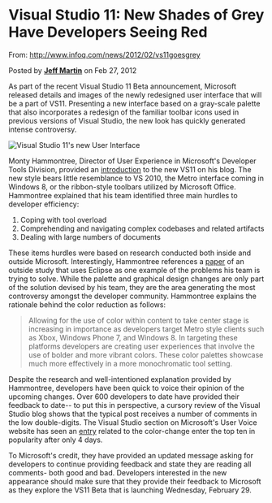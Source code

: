 Visual Studio 11: New Shades of Grey Have Developers Seeing Red
====

From: <http://www.infoq.com/news/2012/02/vs11goesgrey>

Posted by **[Jeff Martin][1]** on Feb 27, 2012 

   [1]: http://www.infoq.com/author/Jeff-Martin


As part of the recent Visual Studio 11 Beta announcement, Microsoft released details and images of the newly redesigned user interface that will be a part of VS11. Presenting a new interface based on a gray-scale palette that also incorporates a redesign of the familiar toolbar icons used in previous versions of Visual Studio, the new look has quickly generated intense controversy. 

![Visual Studio 11's new User Interface][12]

   [12]: http://www.infoq.com/resource/news/2012/02/vs11goesgrey/en/resources/screenshot_VS11BetaNewUI_web.jpg

Monty Hammontree, Director of User Experience in Microsoft's Developer Tools Division, provided an [introduction][13] to the new VS11 on his blog. The new style bears little resemblance to VS 2010, the Metro interface coming in Windows 8, or the ribbon-style toolbars utilized by Microsoft Office. Hammontree explained that his team identified three main hurdles to developer efficiency: 

   [13]: http://blogs.msdn.com/b/visualstudio/archive/2012/02/23/introducing-the-new-developer-experience.aspx

  1. Coping with tool overload
  2. Comprehending and navigating complex codebases and related artifacts
  3. Dealing with large numbers of documents

These items hurdles were based on research conducted both inside and outside Microsoft. Interestingly, Hammontree references a [paper][14] of an outside study that uses Eclipse as one example of the problems his team is trying to solve. While the palette and graphical design changes are only part of the solution devised by his team, they are the area generating the most controversy amongst the developer community. Hammontree explains the rationale behind the color reduction as follows: 

   [14]: http://academic.research.microsoft.com/Paper/4416874.aspx?viewType=1

> Allowing for the use of color within content to take center stage is increasing in importance as developers target Metro style clients such as Xbox, Windows Phone 7, and Windows 8. In targeting these platforms developers are creating user experiences that involve the use of bolder and more vibrant colors. These color palettes showcase much more effectively in a more monochromatic tool setting. 

Despite the research and well-intentioned explanation provided by Hammontree, developers have been quick to voice their opinion of the upcoming changes. Over 600 developers to date have provided their feedback to date-- to put this in perspective, a cursory review of the Visual Studio blog shows that the typical post receives a number of comments in the low double-digits. The Visual Studio section on Microsoft's User Voice website has seen an [entry][15] related to the color-change enter the top ten in popularity after only 4 days. 

   [15]: http://visualstudio.uservoice.com/forums/121579-visual-studio/suggestions/2623017-add-some-color-to-visual-studio-11-beta

To Microsoft's credit, they have provided an updated message asking for developers to continue providing feedback and state they are reading all comments- both good and bad. Developers interested in the new appearance should make sure that they provide their feedback to Microsoft as they explore the VS11 Beta that is launching Wednesday, February 29. 
